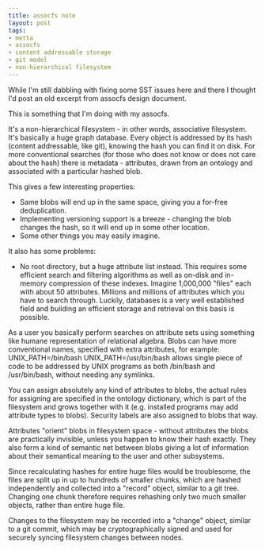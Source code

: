```yaml
--- 
title: assocfs note
layout: post
tags: 
- metta
- assocfs
- content addressable storage
- git model
- non-hierarchical filesystem
---
```

While I'm still dabbling with fixing some SST issues here and there I thought I'd post an old excerpt from assocfs design document.

This is something that I'm doing with my assocfs.

It's a non-hierarchical filesystem - in other words, associative filesystem. It's basically a huge graph database. Every object is addressed by its hash (content addressable, like git), knowing the hash you can find it on disk. For more conventional searches (for those who does not know or does not care about the hash) there is metadata - attributes, drawn from an ontology and associated with a particular hashed blob.

This gives a few interesting properties:
 * Same blobs will end up in the same space, giving you a for-free deduplication.
 * Implementing versioning support is a breeze - changing the blob changes the hash, so it will end up in some other location.
 * Some other things you may easily imagine.

It also has some problems:
 * No root directory, but a huge attribute list instead. This requires some efficient search and filtering algorithms as well as on-disk and in-memory compression of these indexes. Imagine 1,000,000 "files" each with about 50 attributes. Millions and millions of attributes which you have to search through.
Luckily, databases is a very well established field and building an efficient storage and retrieval on this basis is possible.

As a user you basically perform searches on attribute sets using something like humane representation of relational algebra. Blobs can have more conventional names, specified with extra attributes, for example: UNIX_PATH=/bin/bash UNIX_PATH=/usr/bin/bash allows single piece of code to be addressed by UNIX programs as both /bin/bash and /usr/bin/bash, without needing any symlinks.

You can assign absolutely any kind of attributes to blobs, the actual rules for assigning are specified in the ontology dictionary, which is part of the filesystem and grows together with it (e.g. installed programs may add attribute types to blobs). Security labels are also assigned to blobs that way.

Attributes "orient" blobs in filesystem space - without attributes the blobs are practically invisible, unless you happen to know their hash exactly. They also form a kind of semantic net between blobs giving a lot of information about their semantical meaning to the user and other subsystems.

Since recalculating hashes for entire huge files would be troublesome, the files are split up in up to hundreds of smaller chunks, which are hashed independently and collected into a "record" object, similar to a git tree. Changing one chunk therefore requires rehashing only two much smaller objects, rather than entire huge file.

Changes to the filesystem may be recorded into a "change" object, similar to a git commit, which may be cryptographically signed and used for securely syncing filesystem changes between nodes.

